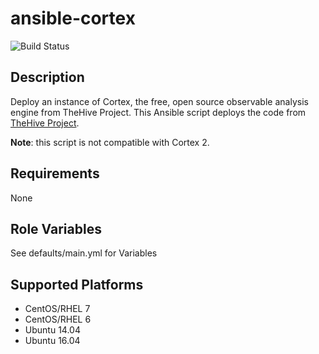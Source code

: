 # ansible-cortex

![Build Status](https://travis-ci.org/drewstinnett/ansible-cortex.svg?branch=master)

## Description

Deploy an instance of Cortex, the free, open source observable analysis engine from TheHive Project.  This Ansible script deploys the code from [TheHive Project](https://github.com/TheHive-Project/Cortex).

**Note**: this script is not compatible with Cortex 2.

## Requirements

None

## Role Variables

See defaults/main.yml for Variables

## Supported Platforms
* CentOS/RHEL 7
* CentOS/RHEL 6
* Ubuntu 14.04
* Ubuntu 16.04
